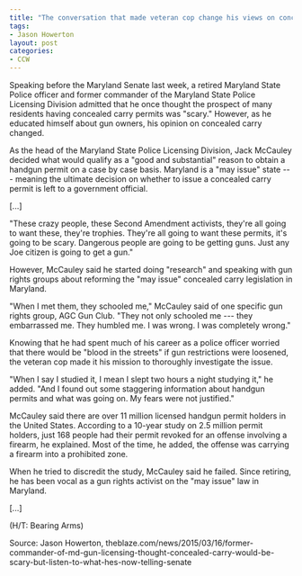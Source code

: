```yaml
---
title: "The conversation that made veteran cop change his views on concealed carry: 'They schooled me'"
tags:
- Jason Howerton
layout: post
categories:
- CCW
---
```


Speaking before the Maryland Senate last week, a retired Maryland State Police officer and former commander of the Maryland State Police Licensing Division admitted that he once thought the prospect of many residents having concealed carry permits was "scary." However, as he educated himself about gun owners, his opinion on concealed carry changed.

As the head of the Maryland State Police Licensing Division, Jack McCauley decided what would qualify as a "good and substantial" reason to obtain a handgun permit on a case by case basis. Maryland is a "may issue" state --- meaning the ultimate decision on whether to issue a concealed carry permit is left to a government official.

\[...\]

"These crazy people, these Second Amendment activists, they're all going to want these, they're trophies. They're all going to want these permits, it's going to be scary. Dangerous people are going to be getting guns. Just any Joe citizen is going to get a gun."

However, McCauley said he started doing "research" and speaking with gun rights groups about reforming the "may issue" concealed carry legislation in Maryland.

"When I met them, they schooled me," McCauley said of one specific gun rights group, AGC Gun Club. "They not only schooled me --- they embarrassed me. They humbled me. I was wrong. I was completely wrong."

Knowing that he had spent much of his career as a police officer worried that there would be "blood in the streets" if gun restrictions were loosened, the veteran cop made it his mission to thoroughly investigate the issue.

"When I say I studied it, I mean I slept two hours a night studying it," he added. "And I found out some staggering information about handgun permits and what was going on. My fears were not justified."

McCauley said there are over 11 million licensed handgun permit holders in the United States. According to a 10-year study on 2.5 million permit holders, just 168 people had their permit revoked for an offense involving a firearm, he explained. Most of the time, he added, the offense was carrying a firearm into a prohibited zone.

When he tried to discredit the study, McCauley said he failed. Since retiring, he has been vocal as a gun rights activist on the "may issue" law in Maryland.

\[...\]

(H/T: Bearing Arms)

Source: Jason Howerton,
theblaze.com/news/2015/03/16/former-commander-of-md-gun-licensing-thought-concealed-carry-would-be-scary-but-listen-to-what-hes-now-telling-senate
